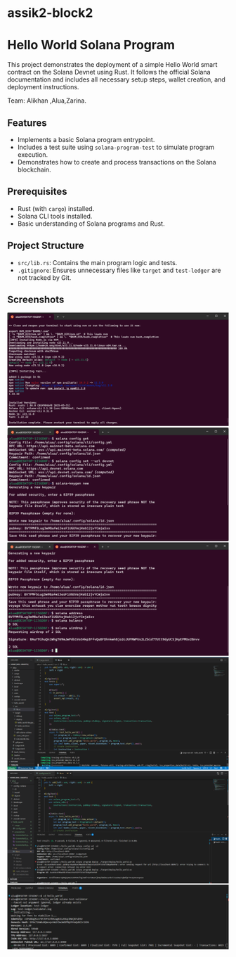 # assik2-block2
# Hello World Solana Program

This project demonstrates the deployment of a simple Hello World smart contract on the Solana Devnet using Rust. It follows the official Solana documentation and includes all necessary setup steps, wallet creation, and deployment instructions.

Team: Alikhan ,Alua,Zarina.
## Features

- Implements a basic Solana program entrypoint.
- Includes a test suite using `solana-program-test` to simulate program execution.
- Demonstrates how to create and process transactions on the Solana blockchain.

## Prerequisites

- Rust (with `cargo`) installed.
- Solana CLI tools installed.
- Basic understanding of Solana programs and Rust.

## Project Structure

- `src/lib.rs`: Contains the main program logic and tests.
- `.gitignore`: Ensures unnecessary files like `target` and `test-ledger` are not tracked by Git.

## Screenshots

<img src="/screenshots/Screenshot1.png">
<img src="/screenshots/Screenshot2.png">
<img src="/screenshots/Screenshot3.png">
<img src="/screenshots/Screenshot4.png">
<img src="/screenshots/Screenshot5.png">
<img src="/screenshots/Screenshot6.png">
